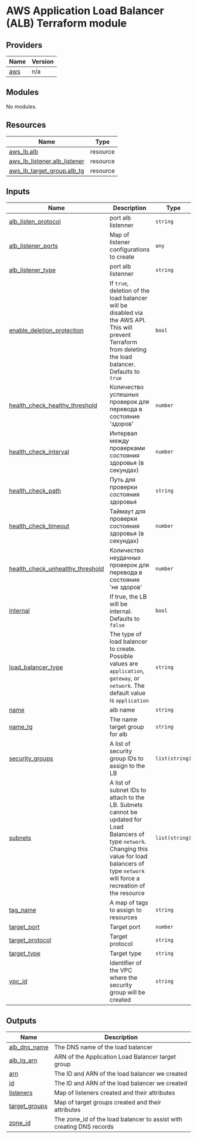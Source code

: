 # AWS Application Load Balancer (ALB) Terraform module

## Providers

| Name | Version |
|------|---------|
| <a name="provider_aws"></a> [aws](#provider\_aws) | n/a |

## Modules

No modules.

## Resources

| Name | Type |
|------|------|
| [aws_lb.alb](https://registry.terraform.io/providers/hashicorp/aws/latest/docs/resources/lb) | resource |
| [aws_lb_listener.alb_listener](https://registry.terraform.io/providers/hashicorp/aws/latest/docs/resources/lb_listener) | resource |
| [aws_lb_target_group.alb_tg](https://registry.terraform.io/providers/hashicorp/aws/latest/docs/resources/lb_target_group) | resource |

## Inputs

| Name | Description | Type | Default | Required |
|------|-------------|------|---------|:--------:|
| <a name="input_alb_listen_protocol"></a> [alb\_listen\_protocol](#input\_alb\_listen\_protocol) | port alb listenner | `string` | `null` | no |
| <a name="input_alb_listener_ports"></a> [alb\_listener\_ports](#input\_alb\_listener\_ports) | Map of listener configurations to create | `any` | `{}` | no |
| <a name="input_alb_listener_type"></a> [alb\_listener\_type](#input\_alb\_listener\_type) | port alb listenner | `string` | `"forward"` | no |
| <a name="input_enable_deletion_protection"></a> [enable\_deletion\_protection](#input\_enable\_deletion\_protection) | If `true`, deletion of the load balancer will be disabled via the AWS API. This will prevent Terraform from deleting the load balancer. Defaults to `true` | `bool` | `true` | no |
| <a name="input_health_check_healthy_threshold"></a> [health\_check\_healthy\_threshold](#input\_health\_check\_healthy\_threshold) | Количество успешных проверок для перевода в состояние 'здоров' | `number` | `null` | no |
| <a name="input_health_check_interval"></a> [health\_check\_interval](#input\_health\_check\_interval) | Интервал между проверками состояния здоровья (в секундах) | `number` | `null` | no |
| <a name="input_health_check_path"></a> [health\_check\_path](#input\_health\_check\_path) | Путь для проверки состояния здоровья | `string` | `null` | no |
| <a name="input_health_check_timeout"></a> [health\_check\_timeout](#input\_health\_check\_timeout) | Таймаут для проверки состояния здоровья (в секундах) | `number` | `null` | no |
| <a name="input_health_check_unhealthy_threshold"></a> [health\_check\_unhealthy\_threshold](#input\_health\_check\_unhealthy\_threshold) | Количество неудачных проверок для перевода в состояние 'не здоров' | `number` | `null` | no |
| <a name="input_internal"></a> [internal](#input\_internal) | If true, the LB will be internal. Defaults to `false` | `bool` | `null` | no |
| <a name="input_load_balancer_type"></a> [load\_balancer\_type](#input\_load\_balancer\_type) | The type of load balancer to create. Possible values are `application`, `gateway`, or `network`. The default value is `application` | `string` | `"application"` | no |
| <a name="input_name"></a> [name](#input\_name) | alb name | `string` | `"lb"` | no |
| <a name="input_name_tg"></a> [name\_tg](#input\_name\_tg) | The name target group for alb | `string` | `"tg"` | no |
| <a name="input_security_groups"></a> [security\_groups](#input\_security\_groups) | A list of security group IDs to assign to the LB | `list(string)` | `[]` | no |
| <a name="input_subnets"></a> [subnets](#input\_subnets) | A list of subnet IDs to attach to the LB. Subnets cannot be updated for Load Balancers of type `network`. Changing this value for load balancers of type `network` will force a recreation of the resource | `list(string)` | `null` | no |
| <a name="input_tag_name"></a> [tag\_name](#input\_tag\_name) | A map of tags to assign to resources | `string` | `""` | no |
| <a name="input_target_port"></a> [target\_port](#input\_target\_port) | Target port | `number` | `null` | no |
| <a name="input_target_protocol"></a> [target\_protocol](#input\_target\_protocol) | Target protocol | `string` | `" TCP "` | no |
| <a name="input_target_type"></a> [target\_type](#input\_target\_type) | Target type | `string` | `" "` | no |
| <a name="input_vpc_id"></a> [vpc\_id](#input\_vpc\_id) | Identifier of the VPC where the security group will be created | `string` | `null` | no |

## Outputs

| Name | Description |
|------|-------------|
| <a name="output_alb_dns_name"></a> [alb\_dns\_name](#output\_alb\_dns\_name) | The DNS name of the load balancer |
| <a name="output_alb_tg_arn"></a> [alb\_tg\_arn](#output\_alb\_tg\_arn) | ARN of the Application Load Balancer target group |
| <a name="output_arn"></a> [arn](#output\_arn) | The ID and ARN of the load balancer we created |
| <a name="output_id"></a> [id](#output\_id) | The ID and ARN of the load balancer we created |
| <a name="output_listeners"></a> [listeners](#output\_listeners) | Map of listeners created and their attributes |
| <a name="output_target_groups"></a> [target\_groups](#output\_target\_groups) | Map of target groups created and their attributes |
| <a name="output_zone_id"></a> [zone\_id](#output\_zone\_id) | The zone\_id of the load balancer to assist with creating DNS records |
